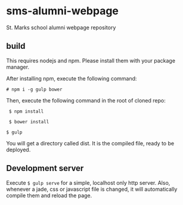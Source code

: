# sms-alumni-webpage
St. Marks school alumni webpage repository

## build
This requires nodejs and npm. Please install them with your package manager.

After installing npm, execute the following command:

` # npm i -g gulp bower `

Then, execute the following command in the root of cloned repo:

` $ npm install`

` $ bower install`

` $ gulp `

You will get a directory called dist. It is the compiled file, ready to be deployed.

## Development server
Execute ` $ gulp serve ` for a simple, localhost only http server. Also, whenever a jade, css or javascript file is changed,
it will automatically compile them and reload the page.
